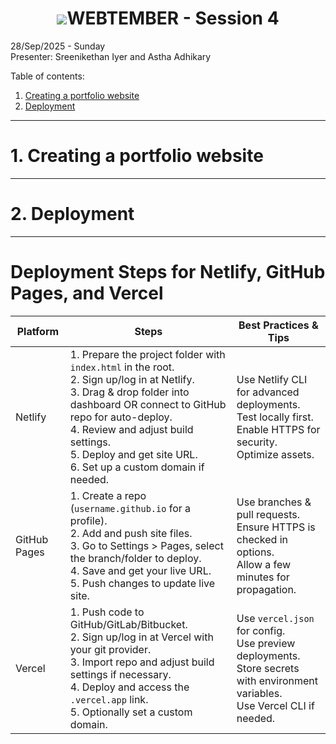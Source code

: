 <b><h1 align="center"><img src="media/logo.svg">WEBTEMBER - Session 4</h1></b>

28/Sep/2025 - Sunday<br>
Presenter: Sreenikethan Iyer and Astha Adhikary

Table of contents:
1. [Creating a portfolio website](#1-creating-a-portfolio-website)
2. [Deployment](#2-deployment)



---



# **1. Creating a portfolio website**
<!-- TODO: content -->
---




# **2. Deployment**
<!-- TODO: content --> 
---
# Deployment Steps for Netlify, GitHub Pages, and Vercel

| Platform      | Steps                                                                                                                                                                                                                                                | Best Practices & Tips                                                                                      |
| ------------- | ---------------------------------------------------------------------------------------------------------------------------------------------------------------------------------------------------------------------------------------------------- | ---------------------------------------------------------------------------------------------------------- |
| Netlify       | 1. Prepare the project folder with `index.html` in the root. <br>2. Sign up/log in at Netlify.<br>3. Drag & drop folder into dashboard OR connect to GitHub repo for auto-deploy.<br>4. Review and adjust build settings.<br>5. Deploy and get site URL. <br>6. Set up a custom domain if needed. | Use Netlify CLI for advanced deployments.<br>Test locally first.<br>Enable HTTPS for security.<br>Optimize assets.  |
| GitHub Pages  | 1. Create a repo (`username.github.io` for a profile).<br>2. Add and push site files.<br>3. Go to Settings > Pages, select the branch/folder to deploy.<br>4. Save and get your live URL.<br>5. Push changes to update live site.                                | Use branches & pull requests.<br>Ensure HTTPS is checked in options.<br>Allow a few minutes for propagation.         |
| Vercel        | 1. Push code to GitHub/GitLab/Bitbucket.<br>2. Sign up/log in at Vercel with your git provider.<br>3. Import repo and adjust build settings if necessary.<br>4. Deploy and access the `.vercel.app` link.<br>5. Optionally set a custom domain.                  | Use `vercel.json` for config.<br>Use preview deployments.<br>Store secrets with environment variables.<br>Use Vercel CLI if needed. |


